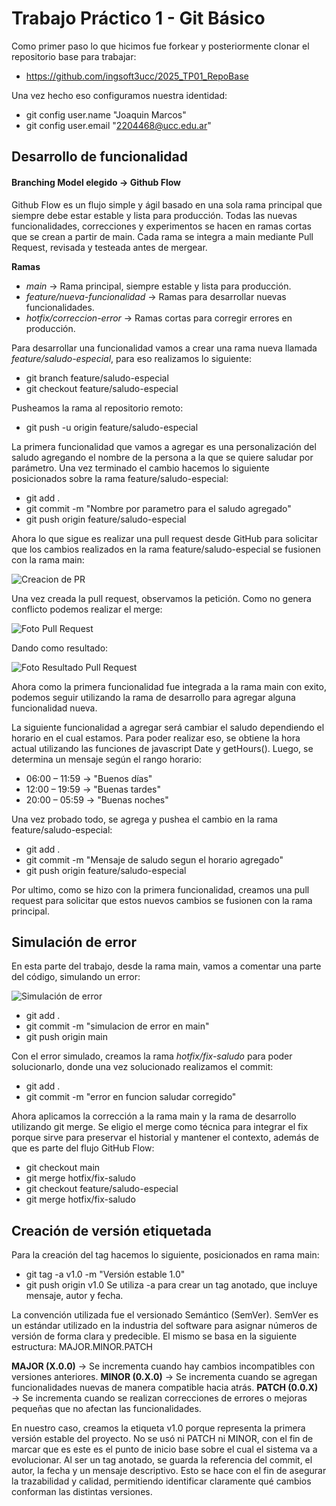 # Trabajo Práctico 1 - Git Básico

Como primer paso lo que hicimos fue forkear y posteriormente clonar el repositorio base para trabajar: 
- https://github.com/ingsoft3ucc/2025_TP01_RepoBase

Una vez hecho eso configuramos nuestra identidad: 
- git config user.name "Joaquin Marcos"
- git config user.email "2204468@ucc.edu.ar"

## Desarrollo de funcionalidad 

#### Branching Model elegido → Github Flow

Github Flow es un flujo simple y ágil basado en una sola rama principal que siempre debe estar estable y lista para producción. Todas las nuevas funcionalidades, correcciones y experimentos se hacen en ramas cortas que se crean a partir de main. Cada rama se integra a main mediante Pull Request, revisada y testeada antes de mergear.

**Ramas** 

- *main* → Rama principal, siempre estable y lista para producción.  
- *feature/nueva-funcionalidad* → Ramas para desarrollar nuevas funcionalidades. 
- *hotfix/correccion-error* → Ramas cortas para corregir errores en producción. 

Para desarrollar una funcionalidad vamos a crear una rama nueva llamada *feature/saludo-especial*, para eso realizamos lo siguiente: 
- git branch feature/saludo-especial
- git checkout feature/saludo-especial

Pusheamos la rama al repositorio remoto: 
- git push -u origin feature/saludo-especial

La primera funcionalidad que vamos a agregar es una personalización del saludo agregando el nombre de la persona a la que se quiere saludar por parámetro. Una vez terminado el cambio hacemos lo siguiente posicionados sobre la rama feature/saludo-especial: 
- git add .
- git commit -m "Nombre por parametro para el saludo agregado"
- git push origin feature/saludo-especial 

Ahora lo que sigue es realizar una pull request desde GitHub para solicitar que los cambios realizados en la rama feature/saludo-especial se fusionen con la rama main:

![Creacion de PR](C:\Users\Joaquin\Documents\2025_TP01_RepoBase\img\crear_PR1.png)

Una vez creada la pull request, observamos la petición. Como no genera conflicto podemos realizar el merge: 

![Foto Pull Request](C:\Users\Joaquin\Documents\2025_TP01_RepoBase\img\PR1.png)

Dando como resultado: 

![Foto Resultado Pull Request](C:\Users\Joaquin\Documents\2025_TP01_RepoBase\img\resultado_PR1.png)

Ahora como la primera funcionalidad fue integrada a la rama main con exito, podemos seguir utilizando la rama de desarrollo para agregar alguna funcionalidad nueva. 

La siguiente funcionalidad a agregar será cambiar el saludo dependiendo el horario en el cual estamos. Para poder realizar eso, se obtiene la hora actual utilizando las funciones de javascript Date y getHours(). Luego, se determina un mensaje según el rango horario:
- 06:00 – 11:59 → "Buenos días"
- 12:00 – 19:59 → "Buenas tardes"
- 20:00 – 05:59 → "Buenas noches"

Una vez probado todo, se agrega y pushea el cambio en la rama feature/saludo-especial: 
- git add .
- git commit -m "Mensaje de saludo segun el horario agregado"
- git push origin feature/saludo-especial 

Por ultimo, como se hizo con la primera funcionalidad, creamos una pull request para solicitar que estos nuevos cambios se fusionen con la rama principal. 

## Simulación de error

En esta parte del trabajo, desde la rama main, vamos a comentar una parte del código, simulando un error: 

![Simulación de error](C:\Users\Joaquin\Documents\2025_TP01_RepoBase\img\error.png)

- git add .
- git commit -m "simulacion de error en main"
- git push origin main

Con el error simulado, creamos la rama *hotfix/fix-saludo* para poder solucionarlo, donde una vez solucionado realizamos el commit: 
- git add .
- git commit -m "error en funcion saludar corregido"

Ahora aplicamos la corrección a la rama main y la rama de desarrollo utilizando git merge. Se eligio el merge como técnica para integrar el fix porque sirve para preservar el historial y mantener el contexto, además de que es parte del flujo GitHub Flow: 
- git checkout main
- git merge hotfix/fix-saludo
- git checkout feature/saludo-especial
- git merge hotfix/fix-saludo

## Creación de versión etiquetada

Para la creación del tag hacemos lo siguiente, posicionados en rama main: 
- git tag -a v1.0 -m "Versión estable 1.0"
- git push origin v1.0
Se utiliza -a para crear un tag anotado, que incluye mensaje, autor y fecha.

La convención utilizada fue el versionado Semántico (SemVer). SemVer es un estándar utilizado en la industria del software para asignar números de versión de forma clara y predecible. El mismo se basa en la siguiente estructura: MAJOR.MINOR.PATCH

**MAJOR (X.0.0)** → Se incrementa cuando hay cambios incompatibles con versiones anteriores.
**MINOR (0.X.0)** → Se incrementa cuando se agregan funcionalidades nuevas de manera compatible hacia atrás.
**PATCH (0.0.X)** → Se incrementa cuando se realizan correcciones de errores o mejoras pequeñas que no afectan las funcionalidades.

En nuestro caso, creamos la etiqueta v1.0 porque representa la primera versión estable del proyecto. No se usó ni PATCH ni MINOR, con el fin de marcar que es este es el punto de inicio base sobre el cual el sistema va a evolucionar. Al ser un tag anotado, se guarda la referencia del commit, el autor, la fecha y un mensaje descriptivo. Esto se hace con el fin de asegurar la trazabilidad y calidad, permitiendo identificar claramente qué cambios conforman las distintas versiones.
